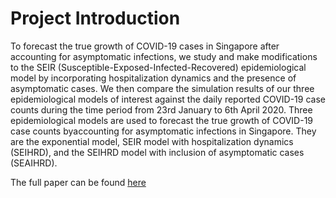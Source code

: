 # Project Introduction
To forecast the true growth of COVID-19 cases in Singapore after accounting for asymptomatic infections, we study and make modifications to the SEIR (Susceptible-Exposed-Infected-Recovered) epidemiological model by incorporating hospitalization dynamics and the presence of asymptomatic cases. We then compare the simulation results of our three epidemiological models of interest against the daily reported COVID-19 case counts during the time period from 23rd January to 6th April 2020. Three epidemiological models are used to forecast the true growth of COVID-19 case counts byaccounting for asymptomatic infections in Singapore. They are the exponential model, SEIR model with hospitalization dynamics (SEIHRD), and the SEIHRD model with inclusion of asymptomatic cases (SEAIHRD).

The full paper can be found [here](https://www.degruyter.com/document/doi/10.1515/em-2021-0031/html?lang=en)
